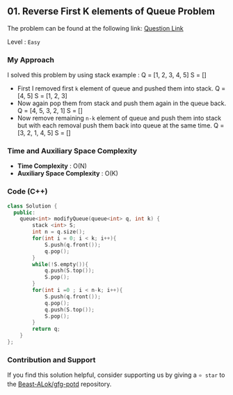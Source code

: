 ## 01. Reverse First K elements of Queue Problem
The problem can be found at the following link: [Question Link](https://www.geeksforgeeks.org/reverse-first-k-elements-of-queue/1)

Level : `Easy`

### My Approach
I solved this problem by using stack
example : 
Q = [1, 2, 3, 4, 5]
S = []
- First I removed first `k` element of queue and pushed them into stack.
Q = [4, 5]
S = [1, 2, 3]
- Now again pop them from stack and push them again in the queue back.
Q = [4, 5, 3, 2, 1]
S = []
- Now remove remaining `n-k` element of queue and push them into stack but with each removal push them back into queue at the same time.
Q = [3, 2, 1, 4, 5]
S = []

### Time and Auxiliary Space Complexity

- **Time Complexity** : O(N)
- **Auxiliary Space Complexity** : O(K)

### Code (C++)
```cpp
class Solution {
  public:
    queue<int> modifyQueue(queue<int> q, int k) {
        stack <int> S;
        int n = q.size();
        for(int i = 0; i < k; i++){
            S.push(q.front());
            q.pop();
        }
        while(!S.empty()){
            q.push(S.top());
            S.pop();
        }
        for(int i =0 ; i < n-k; i++){
            S.push(q.front());
            q.pop();
            q.push(S.top());
            S.pop();
        }
        return q;
    }
};
```

### Contribution and Support

If you find this solution helpful, consider supporting us by giving a `⭐ star` to the [Beast-ALok/gfg-potd](https://github.com/Beast-ALok/gfg-potd) repository.